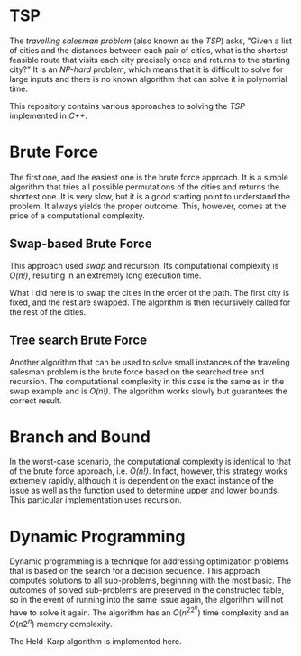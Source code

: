 # TSP

The *travelling salesman problem* (also known as the *TSP*) asks, "Given a list of cities and the distances between each pair of cities, what is the shortest feasible route that visits each city precisely once and returns to the starting city?" It is an *NP-hard* problem, which means that it is difficult to solve for large inputs and there is no known algorithm that can solve it in polynomial time.

This repository contains various approaches to solving the *TSP* implemented in *C++*.

# Brute Force

The first one, and the easiest one is the brute force approach. It is a simple algorithm that tries all possible permutations of the cities and returns the shortest one. It is very slow, but it is a good starting point to understand the problem. It always yields the proper outcome. This, however, comes at the price of a computational complexity.

## Swap-based Brute Force

This approach used *swap* and recursion. Its computational complexity is *O(n!)*, resulting in an extremely long execution time.

What I did here is to swap the cities in the order of the path. The first city is fixed, and the rest are swapped. The algorithm is then recursively called for the rest of the cities.

## Tree search Brute Force

Another algorithm that can be used to solve small instances of the traveling salesman problem is the brute force based on the searched tree and recursion. The computational complexity in this case is the same as in the swap example and is *O(n!)*. The algorithm works slowly but guarantees the correct result.

# Branch and Bound

In the worst-case scenario, the computational complexity is identical to that of the brute force approach, i.e. *O(n!)*. In fact, however, this strategy works extremely rapidly, although it is dependent on the exact instance of the issue as well as the function used to determine upper and lower bounds. This particular implementation uses recursion.

# Dynamic Programming

Dynamic programming is a technique for addressing optimization problems that is based on the search for a decision sequence. This approach computes solutions to all sub-problems, beginning with the most basic. The outcomes of solved sub-problems are preserved in the constructed table, so in the event of running into the same issue again, the algorithm will not have to solve it again. The algorithm has an $O(n^22^n)$ time complexity and an $O(n2^n)$ memory complexity.

The Held-Karp algorithm is implemented here.

